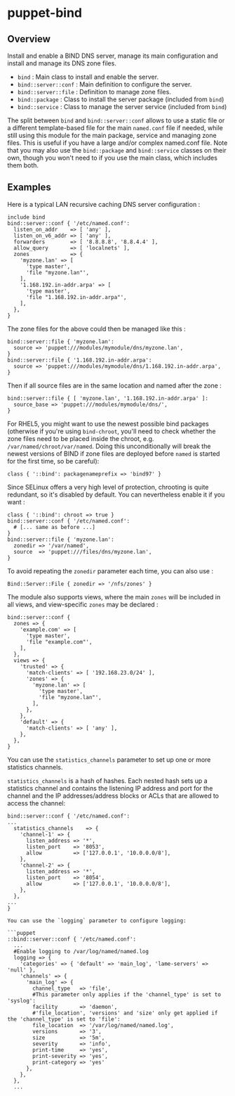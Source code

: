 # puppet-bind

## Overview

Install and enable a BIND DNS server, manage its main configuration and install
and manage its DNS zone files.

* `bind` : Main class to install and enable the server.
* `bind::server::conf` : Main definition to configure the server.
* `bind::server::file` : Definition to manage zone files.
* `bind::package` : Class to install the server package (included from `bind`)
* `bind::service` : Class to manage the server service (included from `bind`)

The split between `bind` and `bind::server::conf` allows to use a static file
or a different template-based file for the main `named.conf` file if needed,
while still using this module for the main package, service and managing zone
files. This is useful if you have a large and/or complex named.conf file.
Note that you may also use the `bind::package` and `bind::service` classes on
their own, though you won't need to if you use the main class, which includes
them both.

## Examples

Here is a typical LAN recursive caching DNS server configuration :

```puppet
include bind
bind::server::conf { '/etc/named.conf':
  listen_on_addr    => [ 'any' ],
  listen_on_v6_addr => [ 'any' ],
  forwarders        => [ '8.8.8.8', '8.8.4.4' ],
  allow_query       => [ 'localnets' ],
  zones             => {
    'myzone.lan' => [
      'type master',
      'file "myzone.lan"',
    ],
    '1.168.192.in-addr.arpa' => [
      'type master',
      'file "1.168.192.in-addr.arpa"',
    ],
  },
}
```

The zone files for the above could then be managed like this :

```puppet
bind::server::file { 'myzone.lan':
  source => 'puppet:///modules/mymodule/dns/myzone.lan',
}
bind::server::file { '1.168.192.in-addr.arpa':
  source => 'puppet:///modules/mymodule/dns/1.168.192.in-addr.arpa',
}
```

Then if all source files are in the same location and named after the zone :

```puppet
bind::server::file { [ 'myzone.lan', '1.168.192.in-addr.arpa' ]:
  source_base => 'puppet:///modules/mymodule/dns/',
}
```

For RHEL5, you might want to use the newest possible bind packages 
(otherwise if you're using `bind-chroot`, you'll need to check
whether the zone files need to be placed inside the chroot, e.g.
`/var/named/chroot/var/named`. Doing this unconditionally will break
the newest versions of BIND if zone files are deployed before `named`
is started for the first time, so be careful):

```puppet
class { '::bind': packagenameprefix => 'bind97' }
```

Since SELinux offers a very high level of protection, chrooting is quite
redundant, so it's disabled by default. You can nevertheless enable it if
you want :

```puppet
class { '::bind': chroot => true }
bind::server::conf { '/etc/named.conf':
  # [... same as before ...]
}
bind::server::file { 'myzone.lan':
  zonedir => '/var/named',
  source  => 'puppet:///files/dns/myzone.lan',
}
```

To avoid repeating the `zonedir` parameter each time, you can also use :

```puppet
Bind::Server::File { zonedir => '/nfs/zones' }
```

The module also supports views, where the main `zones` will be included in all
views, and view-specific `zones` may be declared :

```puppet
bind::server::conf {
  zones => {
    'example.com' => [
      'type master',
      'file "example.com"',
    ],
  },
  views => {
    'trusted' => {
      'match-clients' => [ '192.168.23.0/24' ],
      'zones' => {
        'myzone.lan' => [
          'type master',
          'file "myzone.lan"',
        ],
      },
    },
    'default' => {
      'match-clients' => [ 'any' ],
    },
  },
}
```

You can use the `statistics_channels` parameter to set up one or more statistics channels.

`statistics_channels` is a hash of hashes. Each nested hash sets up a statistics channel 
and contains the listening IP address and port for the channel and the IP addresses/address 
blocks or ACLs that are allowed to access the channel:

```puppet
bind::server::conf { '/etc/named.conf':
...
  statistics_channels    => {
    'channel-1' => {
      listen_address => '*',
      listen_port    => '8053',
      allow          => ['127.0.0.1', '10.0.0.0/8'],
    },
    'channel-2' => {
      listen_address => '*',
      listen_port    => '8054',
      allow          => ['127.0.0.1', '10.0.0.0/8'],
    },
  },
...
}

You can use the `logging` parameter to configure logging:

```puppet
::bind::server::conf { '/etc/named.conf':
  ...
  #Enable logging to /var/log/named/named.log
  logging => {
    'categories' => { 'default' => 'main_log', 'lame-servers' => 'null' },
    'channels' => { 
      'main_log' => {
        channel_type   => 'file',
        #This parameter only applies if the 'channel_type' is set to 'syslog':
        facility       => 'daemon',
        #'file_location', 'versions' and 'size' only get applied if the 'channel_type' is set to 'file':
        file_location  => '/var/log/named/named.log',
        versions       => '3',
        size           => '5m',
        severity       => 'info',
        print-time     => 'yes',
        print-severity => 'yes',
        print-category => 'yes'
      },
    },
  },
  ...
```
